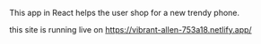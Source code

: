 This app in React helps the user shop for a new trendy phone.

this site is running live on https://vibrant-allen-753a18.netlify.app/

